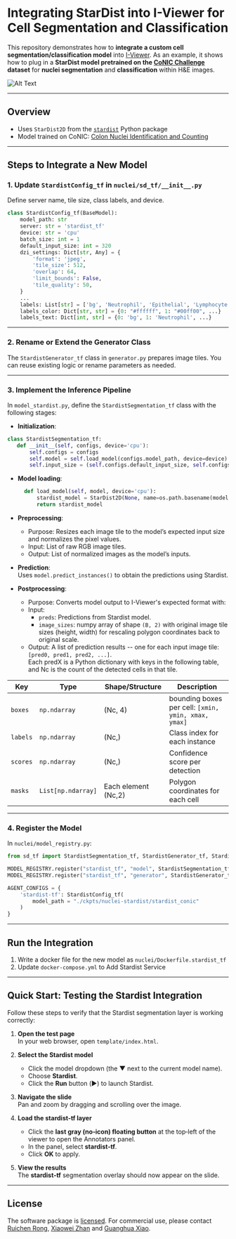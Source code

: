 

# Integrating StarDist into I-Viewer for Cell Segmentation and Classification

This repository demonstrates how to **integrate a custom cell segmentation/classification model** into [I-Viewer](https://github.com/impromptuRong/iviewer_copilot). As an example, it shows how to plug in a **StarDist model pretrained on the [CoNIC Challenge](https://conic-challenge.grand-challenge.org/) dataset** for **nuclei segmentation** and **classification** within H&E images.

![Alt Text](images/I-Viewer-Stardist.png)

---

## Overview

- Uses `StarDist2D` from the [`stardist`](https://github.com/stardist/stardist) Python package
- Model trained on CoNIC: [Colon Nuclei Identification and Counting](https://conic-challenge.grand-challenge.org/)

---

## Steps to Integrate a New Model

### 1. Update `StardistConfig_tf` in `nuclei/sd_tf/__init__.py`

Define server name, tile size, class labels, and device.

```python
class StardistConfig_tf(BaseModel):
    model_path: str
    server: str = 'stardist_tf'
    device: str = 'cpu'
    batch_size: int = 1
    default_input_size: int = 320
    dzi_settings: Dict[str, Any] = {
        'format': 'jpeg', 
        'tile_size': 512, 
        'overlap': 64, 
        'limit_bounds': False, 
        'tile_quality': 50,
    }
    ...
    labels: List[str] = ['bg', 'Neutrophil', 'Epithelial', 'Lymphocyte', 'Plasma', 'Eosinophil', 'Connective']
    labels_color: Dict[str, str] = {0: "#ffffff", 1: "#00ff00", ...}
    labels_text: Dict[int, str] = {0: 'bg', 1: 'Neutrophil', ...}
```

---

### 2. Rename or Extend the Generator Class

The `StardistGenerator_tf` class in `generator.py` prepares image tiles. You can reuse existing logic or rename parameters as needed.

---

### 3. Implement the Inference Pipeline

In `model_stardist.py`, define the `StardistSegmentation_tf` class with the following stages:

- **Initialization**:
 ```python
 class StardistSegmentation_tf:
    def __init__(self, configs, device='cpu'):
        self.configs = configs
        self.model = self.load_model(configs.model_path, device=device)
        self.input_size = (self.configs.default_input_size, self.configs.default_input_size)
 ```

- **Model loading**:  
  ```python
    def load_model(self, model, device='cpu'):
        stardist_model = StarDist2D(None, name=os.path.basename(model), basedir=os.path.dirname(model))
        return stardist_model
  ```

- **Preprocessing**:  
  + Purpose: Resizes each image tile to the model’s expected input size and normalizes the pixel values.
  + Input: List of raw RGB image tiles.
  + Output: List of normalized images as the model’s inputs.

- **Prediction**:  
  Uses `model.predict_instances()` to obtain the predictions using Stardist.

- **Postprocessing**:  
  + Purpose: Converts model output to I-Viewer's expected format with:  
  + Input:   
    + `preds`: Predictions from Stardist model.  
    + `image_sizes`: numpy array of shape `(B, 2)` with original image tile sizes (height, width) for rescaling polygon coordinates back to original scale.  
  + Output: A list of prediction results -- one for each input image tile: `[pred0, pred1, pred2, ...]`.  
  Each predX is a Python dictionary with keys in the following table, and Nc is the count of the detected cells in that tile. 

| Key     | Type        | Shape/Structure      |Description                        |
|---------|-------------|------------------|------------------|
| `boxes` | `np.ndarray` | (Nc, 4)         |bounding boxes per cell: `[xmin, ymin, xmax, ymax]`    |
| `labels` | `np.ndarray` | (Nc,)        |Class index for each instance       |
| `scores` | `np.ndarray` | (Nc,)        |Confidence score per detection      |
| `masks`  | `List[np.ndarray]` | Each element (Nc,2) |Polygon coordinates for each cell |

---

### 4. Register the Model

In `nuclei/model_registry.py`:

```python
from sd_tf import StardistSegmentation_tf, StardistGenerator_tf, StardistConfig_tf

MODEL_REGISTRY.register("stardist_tf", "model", StardistSegmentation_tf)
MODEL_REGISTRY.register("stardist_tf", "generator", StardistGenerator_tf)

AGENT_CONFIGS = {
    'stardist-tf': StardistConfig_tf(
        model_path = "./ckpts/nuclei-stardist/stardist_conic"
    )
}
```

---

## Run the Integration

1. Write a docker file for the new model as `nuclei/Dockerfile.stardist_tf`
2. Update `docker-compose.yml` to Add Stardist Service

---

## Quick Start: Testing the Stardist Integration
 
Follow these steps to verify that the Stardist segmentation layer is working correctly:
 
1. **Open the test page**  
   In your web browser, open `template/index.html`.
 
2. **Select the Stardist model**  
   - Click the model dropdown (the ▼ next to the current model name).  
   - Choose **Stardist**.  
   - Click the **Run** button (▶️) to launch Stardist.
 
3. **Navigate the slide**  
   Pan and zoom by dragging and scrolling over the image.
 
4. **Load the stardist‑tf layer**  
   - Click the **last gray (no‑icon) floating button** at the top‑left of the viewer to open the Annotators panel.  
   - In the panel, select **stardist‑tf**.  
   - Click **OK** to apply.
 
5. **View the results**  
   The **stardist‑tf** segmentation overlay should now appear on the slide.

---

## License

The software package is [licensed](https://github.com/impromptuRong/iviewer_copilot/blob/master/LICENSE). 
For commercial use, please contact [Ruichen Rong](Ruichen.Rong@UTSouthwestern.edu), [Xiaowei Zhan](mailto:Xiaowei.Zhan@UTSouthwestern.edu) and
[Guanghua Xiao](mailto:Guanghua.Xiao@UTSouthwestern.edu).

